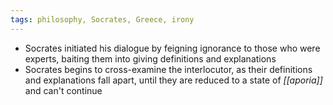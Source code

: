 ```yaml
---
tags: philosophy, Socrates, Greece, irony
---
```


- Socrates initiated his dialogue by feigning ignorance to those who were experts, baiting them into giving definitions and explanations
- Socrates begins to cross-examine the interlocutor, as their definitions and explanations fall apart, until they are reduced to a state of *[[aporia]]* and can't continue